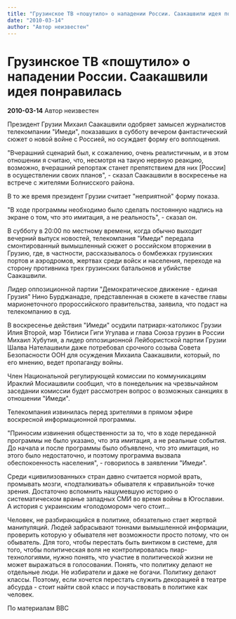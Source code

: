 ```yaml
---
title: "Грузинское ТВ «пошутило» о нападении России. Саакашвили идея понравилась"
date: "2010-03-14"
author: "Автор неизвестен"
---
```


# Грузинское ТВ «пошутило» о нападении России. Саакашвили идея понравилась

**2010-03-14** Автор неизвестен

Президент Грузии Михаил Саакашвили одобряет замысел журналистов телекомпании "Имеди", показавших в субботу вечером фантастический сюжет о новой войне с Россией, но осуждает форму его воплощения.

"Вчерашний сценарий был, к сожалению, очень реалистичным, и в этом отношении я считаю, что, несмотря на такую нервную реакцию, возможно, вчерашний репортаж станет препятствием для них [России] в осуществлении своих планов", - сказал Саакашвили в воскресенье на встрече с жителями Болнисского района.

В то же время президент Грузии считает "неприятной" форму показа.

"В ходе программы необходимо было сделать постоянную надпись на экране о том, что это имитация, а не реальность", - сказал он.

В субботу в 20:00 по местному времени, когда обычно выходит вечерний выпуск новостей, телекомпания "Имеди" передала смонтированный вымышленный сюжет о российском вторжении в Грузию, где, в частности, рассказывалось о бомбежках грузинских портов и аэродромов, жертвах среди войск и населения, переходе на сторону противника трех грузинских батальонов и убийстве Саакашвили.

Лидер оппозиционной партии "Демократическое движение - единая Грузия" Нино Бурджанадзе, представленная в сюжете в качестве главы марионеточного пророссийского правительства, заявила, что подаст на телекомпанию в суд.

В воскресенье действия "Имеди" осудили патриарх-католикос Грузии Илия Второй, мэр Тбилиси Гиги Угулава и глава Союза грузин в России Михаил Хубутия, а лидер оппозиционной Лейбористской партии Грузии Шалва Нателашвили даже потребовал срочного созыва Совета Безопасности ООН для осуждения Михаила Саакашвили, который, по его мнению, ведет пропаганду войны.

Член Национальной регулирующей комиссии по коммуникациям Ираклий Мосиашвили сообщил, что в понедельник на чрезвычайном заседании комиссии будет рассмотрен вопрос о возможных санкциях в отношении "Имеди".

Телекомпания извинилась перед зрителями в прямом эфире воскресной информационной программы.

"Приносим извинения общественности за то, что в ходе переданной программы не было указано, что эта имитация, а не реальные события. До начала и после программы было объявлено, что это имитация, но этого было недостаточно, и поэтому программа вызвала обеспокоенность населения", - говорилось в заявлении "Имеди".

Среди «цивилизованных» стран давно считается нормой врать, промывать мозги, «подталкивать» обывателя к «правильной» точке зрения. Достаточно вспомнить нашумевшую историю о систематическом вранье западных СМИ во время войны в Югославии. А история с украинским «голодомором» чего стоит...

Человек, не разбирающийся в политике, обязательно стает жертвой манипуляций. Людей забрасывают тоннами вымышленной информации, проверить которую у обывателя нет возможности просто потому, что он обыватель. Для того, чтобы перестать быть винтиком в системе, для того, чтобы политическая воля не контролировалась пиар-технологиями, нужно понять, что участие в политической жизни не может выражаться в голосовании. Понять, что политику делают не отдельные люди. Не избиратели и даже не богачи. Политику делают классы. Поэтому, если хочется перестать служить декорацией в театре абсурда - стоит найти свой класс и поучаствовать в политике как человек.

По материалам BBC